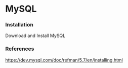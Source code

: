 # MySQL

### Installation
Download and Install MySQL

### References
https://dev.mysql.com/doc/refman/5.7/en/installing.html
